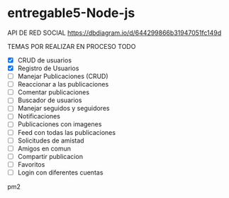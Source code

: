 # entregable5-Node-js

API DE RED SOCIAL
https://dbdiagram.io/d/644299866b31947051fc149d

TEMAS POR REALIZAR EN PROCESO 
TODO 
- [x] CRUD de usuarios 
- [x] Registro de Usuarios 
- [ ] Manejar Publicaciones (CRUD) 
- [ ] Reaccionar a las publicaciones 
- [ ] Comentar publicaciones 
- [ ] Buscador de usuarios 
- [ ] Manejar seguidos y seguidores 
- [ ] Notificaciones 
- [ ] Publicaciones con imagenes 
- [ ] Feed con todas las publicaciones 
- [ ] Solicitudes de amistad 
- [ ] Amigos en comun 
- [ ] Compartir publicacion 
- [ ] Favoritos
- [ ] Login con diferentes cuentas

pm2
